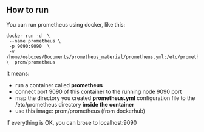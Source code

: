 ## How to run

You can run prometheus using docker, like this:
```
docker run -d  \
 --name prometheus \
 -p 9090:9090  \
 -v /home/osboxes/Documents/prometheus_material/prometheus.yml:/etc/prometheus/prometheus.yml \  prom/prometheus
```
It means:
- run a container called **prometheus**
- connect port 9090 of this container to the running node 9090 port
- map the directory you created **prometheus.yml** configuration file to the /etc/prometheus directory **inside the container**
- use this image:  prom/prometheus (from dockerhub)

If everything is OK, you can brose to localhost:9090

